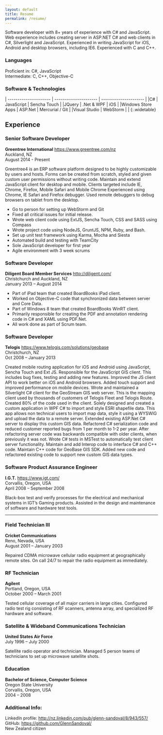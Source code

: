 ```yaml
---
layout: default
title: Resume
permalink: /resume/
---
```


Software developer with 8+ years of experience with C# and JavaScript. Web experience includes creating server in ASP.NET C# and web clients in C#, Silverlight and JavaScript. Experienced in writing JavaScript for iOS, Android and desktop browsers, including IE6. Experienced with C and C++.

### Languages
Proficient in: C#, JavaScript  
Intermediate: C, C++, Objective-C

### Software & Technologies

| ---------------------- | ---------------------- | ---------------------- |
|C#                      | JavaScript             | Sencha Touch           |
|JQuery                  | .Net & WPF             | iOS                    |
|Windows Store Apps      | ASP.Net                | Mercurial / Git        |
|Visual Studio           | WebStorm               |                        |
{:.widetable}  



## Experience

### Senior Software Developer
**Greentree International** <https://www.greentree.com/nz>  
Auckland, NZ  
August 2014 - Present  

Greentree4 is an ERP software platform designed to be highly customizable by users and hosts. Forms
can be created from scratch, styled and given custom user permissions without writing code.
Maintain and extend JavaScript client for desktop and mobile. Clients targeted include IE, Chrome, Firefox, Mobile Safari and Mobile Chrome
Experienced using Chrome, IE Safari and Firefox debugger. Used remote debuggers to debug browsers on tablet from the desktop.

* Go to person for setting up WebStorm and Git
* Fixed all critical issues for initial release.
* Wrote web client code using ExtJS, Sencha Touch, CSS and SASS using Compass
* Wrote project code using NodeJS, GruntJS, NPM, Ruby, and Bash.
* Set up unit test framework using Karma, Mocha and Siesta
* Automated build and testing with TeamCity
* Sole JavaScript developer for first year
* Agile environment with 3 week scrums

### Software Developer
**Diligent Board Member Services** <http://diligent.com/>  
Christchurch and Auckland, NZ  
January 2013 – August 2014  

* Part of iPad team that created BoardBooks iPad client.
* Worked on Objective-C code that synchronized data between server and Core Data.
* Part of Windows 8 team that created BoardBooks WinRT client.
* Primarily responsible for creating the PDF and annotation rendering code in C# and XAML using PDF.Net.
* All work done as part of Scrum team.

### Software Developer
**Telogis** <https://www.telogis.com/solutions/geobase>  
Christchurch, NZ  
Oct 2008 – January 2013  

Created mobile routing application for iOS and Android using JavaScript, Sencha Touch and Ext JS.
Responsible for the JavaScript GIS client. This includes bug fixes, testing and adding new features.
Improved the JS client API to work better on iOS and Android browsers. Added touch support and improved performance on mobile devices.
Wrote and maintained a Silverlight C# client for the GeoStream GIS web server. This is the mapping client used by thousands of customers of Telogis Fleet and Telogis Route. Created 80% of the code used in the client.
Solely designed and created a custom application in WPF C# to import and style ESRI shapefile data. This app allows non technical users to import map data, style it using a WYSWIG and upload the data to a remote server. Extended existing ASP.Net C# server to display this custom GIS data.
Refactored C# serialization code and reduced customer reported bugs from 1 per month to 1-2 per year. After refactoring server code was backwards compatible with older clients, when previously it was not.
Wrote C# tests in MSTest to automatically test client server functionality.
Maintain and add Interop code to interface C# and C++ code.
Maintain C++ code for GeoBase GIS SDK. Added new code and refactored existing code to support new custom GIS data types.

### Software Product Assurance Engineer
**I.G.T.** <https://www.igt.com/>  
Corvallis, Oregon, USA  
April 2008 – September 2008  

Black-box test and verify processes for the electrical and mechanical systems in IGT’s Gaming products. Assisted in the design and maintenance of software and hardware test tools.

---

### Field Technician III
**Cricket Communications**  
Reno, Nevada, USA  
August 2001 – January 2003  

Repaired CDMA microwave cellular radio equipment at geographically remote sites. On call 24/7 to repair the radio equipment as immediately.

### RF Technician
**Agilent**  
Portland, Oregon, USA  
October 2000 – March 2001

Tested cellular coverage of all major carriers in large cities. Configured radio test rig consisting of RF scanners, antenna array, and specialized RF hardware and software.

### Satellite & Wideband Communications Technician
**United States Air Force**  
July 1996 – July 2000  

Satellite radio operator and technician.
Managed 5 person teams of technicians to set up microwave satellite shots.

### Education

**Bachelor of Science, Computer Science**  
Oregon State University  
Corvallis, Oregon, USA  
2004 – 2008


### Additional Info:
LinkedIn profile:
<http://nz.linkedin.com/pub/glenn-sandoval/8/943/557/>  
GitHub:
<https://github.com/GlennSandoval/>  
New Zealand citizen
